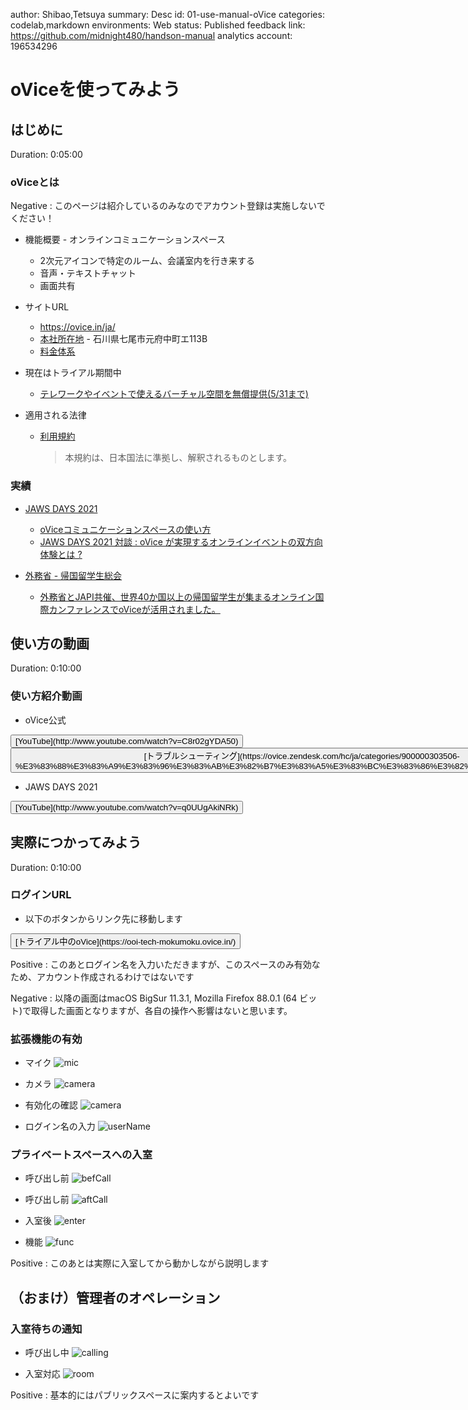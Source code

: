 author: Shibao,Tetsuya
summary: Desc
id: 01-use-manual-oVice
categories: codelab,markdown
environments: Web
status: Published
feedback link: https://github.com/midnight480/handson-manual
analytics account: 196534296

# oViceを使ってみよう

## はじめに
Duration: 0:05:00

### oViceとは

Negative
: このページは紹介しているのみなのでアカウント登録は実施しないでください！

* 機能概要 - オンラインコミュニケーションスペース
  * 2次元アイコンで特定のルーム、会議室内を行き来する
  * 音声・テキストチャット
  * 画面共有

* サイトURL
  * https://ovice.in/ja/
  * [本社所在地](https://ovice.in/ja/about-us/) - 石川県七尾市元府中町エ113B
  * [料金体系](https://ovice.in/ja/pricing/)

* 現在はトライアル期間中
  * [テレワークやイベントで使えるバーチャル空間を無償提供(5/31まで)](https://prtimes.jp/main/html/rd/p/000000034.000058507.html)
  
* 適用される法律
  * [利用規約](https://www.notion.so/oVice-2021-5-19-e93174118cd04934aca03c4ea4c409c4)
    > 本規約は、日本国法に準拠し、解釈されるものとします。

### 実績

* [JAWS DAYS 2021](https://jawsdays2021.jaws-ug.jp/)
  * [oViceコミュニケーションスペースの使い方](https://jawsdays2021.jaws-ug.jp/ovice-tutorial/)
  * [JAWS DAYS 2021 対談 : oVice が実現するオンラインイベントの双方向体験とは ?](https://aws.amazon.com/jp/builders-flash/202103/jaws-days-conversation/?awsf.filter-name=*all)
  
* [外務省 - 帰国留学生総会](https://www.mofa.go.jp/mofaj/p_pd/ep/page6_000536.html)
  * [外務省とJAPI共催、世界40か国以上の帰国留学生が集まるオンライン国際カンファレンスでoViceが活用されました。](https://ovice.in/ja/%e5%a4%96%e5%8b%99%e7%9c%81%e3%81%a8japi%e5%85%b1%e5%82%ac%e3%80%81%e4%b8%96%e7%95%8c40%e3%81%8b%e5%9b%bd%e4%bb%a5%e4%b8%8a%e3%81%ae%e5%b8%b0%e5%9b%bd%e7%95%99%e5%ad%a6%e7%94%9f%e3%81%8c%e9%9b%86/)

## 使い方の動画
Duration: 0:10:00

### 使い方紹介動画

* oVice公式

<button>
  [YouTube](http://www.youtube.com/watch?v=C8r02gYDA50)
</button>

<button>
  [トラブルシューティング](https://ovice.zendesk.com/hc/ja/categories/900000303506-%E3%83%88%E3%83%A9%E3%83%96%E3%83%AB%E3%82%B7%E3%83%A5%E3%83%BC%E3%83%86%E3%82%A3%E3%83%B3%E3%82%B0)
</button>

* JAWS DAYS 2021

<button>
  [YouTube](http://www.youtube.com/watch?v=q0UUgAkiNRk)
</button>

## 実際につかってみよう
Duration: 0:10:00

### ログインURL

* 以下のボタンからリンク先に移動します

<button>
  [トライアル中のoVice](https://ooi-tech-mokumoku.ovice.in/)
</button>

Positive
: このあとログイン名を入力いただきますが、このスペースのみ有効なため、アカウント作成されるわけではないです

Negative
: 以降の画面はmacOS BigSur 11.3.1, Mozilla Firefox 88.0.1 (64 ビット)で取得した画面となりますが、各自の操作へ影響はないと思います。

### 拡張機能の有効

* マイク
  ![mic](./images/0101.jpg)

* カメラ
  ![camera](./images/0102.jpg)
  
* 有効化の確認
  ![camera](./images/0103.jpg)

* ログイン名の入力
  ![userName](./images/0104.jpg)

### プライベートスペースへの入室
  
* 呼び出し前
  ![befCall](./images/0105.jpg)
  
* 呼び出し前
  ![aftCall](./images/0106.jpg)
  
* 入室後
  ![enter](./images/0107.jpg)
  
* 機能
  ![func](./images/0108.jpg)

Positive
: このあとは実際に入室してから動かしながら説明します

## （おまけ）管理者のオペレーション

### 入室待ちの通知

* 呼び出し中
  ![calling](./images/0190.jpg)

* 入室対応
  ![room](./images/0191.jpg)

Positive
: 基本的にはパブリックスペースに案内するとよいです